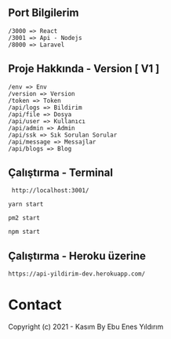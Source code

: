 
## Port Bilgilerim

 ```
 /3000 => React
 /3001 => Api - Nodejs
 /8000 => Laravel
  ```

  ## Proje Hakkında - Version [ V1 ]

 ```
 /env => Env
 /version => Version
 /token => Token
 /api/logs => Bildirim
 /api/file => Dosya
 /api/user => Kullanıcı
 /api/admin => Admin
 /api/ssk => Sık Sorulan Sorular
 /api/message => Messajlar
 /api/blogs => Blog

  ```


## Çalıştırma - Terminal

 ```
  http://localhost:3001/
 ```

```
yarn start
```
```
pm2 start
```
```
npm start
```

## Çalıştırma - Heroku üzerine

```
https://api-yildirim-dev.herokuapp.com/
```


# Contact
Copyright (c) 2021 - Kasım  By Ebu Enes Yıldırım

